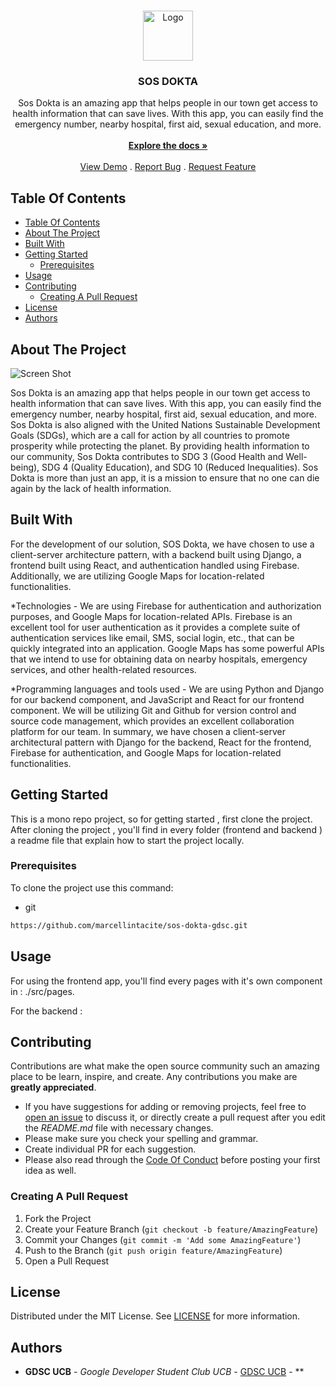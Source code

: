 <br/>
<p align="center">
  <a href="https://github.com/ShaanCoding/ReadME-Generator">
    <img src="https://pbs.twimg.com/profile_images/1471160684515934211/lnesC4fd_400x400.jpg" alt="Logo" width="80" height="80">
  </a>

  <h3 align="center">SOS DOKTA</h3>

  <p align="center">
    Sos Dokta is an amazing app that helps people in our town get access to health information that can save lives. With this app, you can easily find the emergency number, nearby hospital, first aid, sexual education, and more. 
    <br/>
    <br/>
    <a href="https://github.com/ShaanCoding/ReadME-Generator"><strong>Explore the docs »</strong></a>
    <br/>
    <br/>
    <a href="https://github.com/ShaanCoding/ReadME-Generator">View Demo</a>
    .
    <a href="https://github.com/ShaanCoding/ReadME-Generator/issues">Report Bug</a>
    .
    <a href="https://github.com/ShaanCoding/ReadME-Generator/issues">Request Feature</a>
  </p>
</p>

## Table Of Contents

- [Table Of Contents](#table-of-contents)
- [About The Project](#about-the-project)
- [Built With](#built-with)
- [Getting Started](#getting-started)
  - [Prerequisites](#prerequisites)
- [Usage](#usage)
- [Contributing](#contributing)
  - [Creating A Pull Request](#creating-a-pull-request)
- [License](#license)
- [Authors](#authors)

## About The Project

![Screen Shot](https://firebasestorage.googleapis.com/v0/b/sosdokta-auth.appspot.com/o/Home.png?alt=media&token=181ecf8a-20c2-4726-abd8-5da11bc998bb)

Sos Dokta is an amazing app that helps people in our town get access to health information that can save lives. With this app, you can easily find the emergency number, nearby hospital, first aid, sexual education, and more. Sos Dokta is also aligned with the United Nations Sustainable Development Goals (SDGs), which are a call for action by all countries to promote prosperity while protecting the planet. By providing health information to our community, Sos Dokta contributes to SDG 3 (Good Health and Well-being), SDG 4 (Quality Education), and SDG 10 (Reduced Inequalities). Sos Dokta is more than just an app, it is a mission to ensure that no one can die again by the lack of health information.

## Built With

For the development of our solution, SOS Dokta, we have chosen to use a client-server architecture pattern, with a backend built using Django, a frontend built using React, and authentication handled using Firebase. Additionally, we are utilizing Google Maps for location-related functionalities.

\*Technologies - We are using Firebase for authentication and authorization purposes, and Google Maps for location-related APIs. Firebase is an excellent tool for user authentication as it provides a complete suite of authentication services like email, SMS, social login, etc., that can be quickly integrated into an application. Google Maps has some powerful APIs that we intend to use for obtaining data on nearby hospitals, emergency services, and other health-related resources.

\*Programming languages and tools used - We are using Python and Django for our backend component, and JavaScript and React for our frontend component. We will be utilizing Git and Github for version control and source code management, which provides an excellent collaboration platform for our team.
In summary, we have chosen a client-server architectural pattern with Django for the backend, React for the frontend, Firebase for authentication, and Google Maps for location-related functionalities.

## Getting Started

This is a mono repo project, so for getting started , first clone the project. After cloning the project , you'll find in every folder (frontend and backend ) a readme file that explain how to start the project locally.

### Prerequisites

To clone the project use this command:

- git

```sh
https://github.com/marcellintacite/sos-dokta-gdsc.git
```

## Usage

For using the frontend app, you'll find every pages with it's own component in : ./src/pages.

For the backend :

## Contributing

Contributions are what make the open source community such an amazing place to be learn, inspire, and create. Any contributions you make are **greatly appreciated**.

- If you have suggestions for adding or removing projects, feel free to [open an issue](https://github.com/ShaanCoding/ReadME-Generator/issues/new) to discuss it, or directly create a pull request after you edit the _README.md_ file with necessary changes.
- Please make sure you check your spelling and grammar.
- Create individual PR for each suggestion.
- Please also read through the [Code Of Conduct](https://github.com/ShaanCoding/ReadME-Generator/blob/main/CODE_OF_CONDUCT.md) before posting your first idea as well.

### Creating A Pull Request

1. Fork the Project
2. Create your Feature Branch (`git checkout -b feature/AmazingFeature`)
3. Commit your Changes (`git commit -m 'Add some AmazingFeature'`)
4. Push to the Branch (`git push origin feature/AmazingFeature`)
5. Open a Pull Request

## License

Distributed under the MIT License. See [LICENSE](https://github.com/ShaanCoding/ReadME-Generator/blob/main/LICENSE.md) for more information.

## Authors

- **GDSC UCB** - _Google Developer Student Club UCB_ - [GDSC UCB](https://github.com/GDSC-UCB) - \*\*
